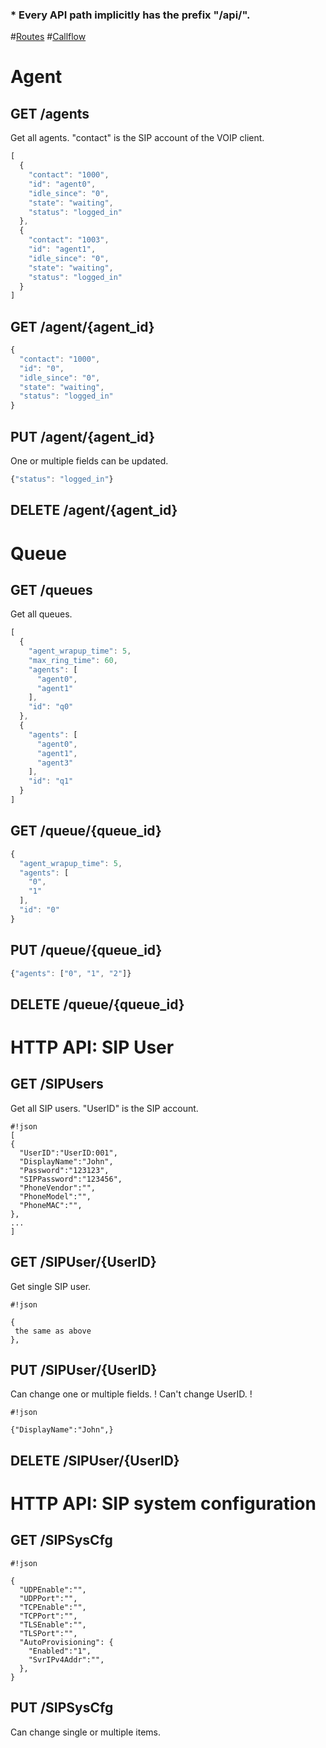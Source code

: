 ### * Every API path implicitly has the prefix "/api/".

#[Routes](routes)
#[Callflow](callflow)

# Agent
## GET /agents
Get all agents. "contact" is the SIP account of the VOIP client.
```javascript
[
  {
    "contact": "1000",
    "id": "agent0",
    "idle_since": "0",
    "state": "waiting",
    "status": "logged_in"
  },
  {
    "contact": "1003",
    "id": "agent1",
    "idle_since": "0",
    "state": "waiting",
    "status": "logged_in"
  }
]
```

## GET /agent/{agent_id}
```javascript
{
  "contact": "1000",
  "id": "0",
  "idle_since": "0",
  "state": "waiting",
  "status": "logged_in"
}
```

## PUT /agent/{agent_id}
One or multiple fields can be updated.
```javascript
{"status": "logged_in"}
```

## DELETE /agent/{agent_id}

# Queue

## GET /queues
Get all queues.
```javascript
[
  {
    "agent_wrapup_time": 5,
    "max_ring_time": 60, 
    "agents": [
      "agent0",
      "agent1"
    ],
    "id": "q0"
  },
  {
    "agents": [
      "agent0",
      "agent1",
      "agent3"
    ],
    "id": "q1"
  }
]
```

## GET /queue/{queue_id}
```javascript
{
  "agent_wrapup_time": 5,
  "agents": [
    "0",
    "1"
  ],
  "id": "0"
}
```

## PUT /queue/{queue_id}
```javascript
{"agents": ["0", "1", "2"]}
```

## DELETE /queue/{queue_id}

# HTTP API: SIP User # 
## GET /SIPUsers ##
Get all SIP users. "UserID" is the SIP account.
```
#!json
[
{
  "UserID":"UserID:001",
  "DisplayName":"John",
  "Password":"123123",
  "SIPPassword":"123456",
  "PhoneVendor":"",
  "PhoneModel":"",
  "PhoneMAC":"",
},
...
]
```
## GET /SIPUser/{UserID} ##
Get single SIP user.

```
#!json

{
 the same as above
},
```

## PUT /SIPUser/{UserID} ##
Can change one or multiple fields. 
! Can't change UserID. !

```
#!json

{"DisplayName":"John",}
```

## DELETE /SIPUser/{UserID} ##

# HTTP API: SIP system configuration #
## GET /SIPSysCfg ##
```
#!json

{
  "UDPEnable":"",
  "UDPPort":"",
  "TCPEnable":"",
  "TCPPort":"",
  "TLSEnable":"",
  "TLSPort":"",
  "AutoProvisioning": {
    "Enabled":"1",
    "SvrIPv4Addr":"",
  },
}
```
## PUT /SIPSysCfg ##
Can change single or multiple items.

